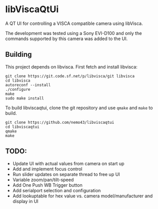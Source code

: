 libViscaQtUi
============

A QT UI for controlling a VISCA compatible camera using libVisca.

The development was tested using a Sony EVI-D100 and only the commands
supported by this camera was added to the UI.

Building
--------

This project depends on libvisca. First fetch and install libvisca:

```
git clone https://git.code.sf.net/p/libvisca/git libvisca
cd libvisca
autoreconf --install
./configure
make
sudo make install
```

To build libviscaqtui, clone the git repository and use `qmake` and `make` to
build.

```
git clone https://github.com/nemo43/libviscaqtui
cd libviscaqtui
qmake
make
```

TODO:
----
* Update UI with actual values from camera on start up
* Add and implement focus control
* Run slider updates on separate thread to free up UI
* Variable zoom/pan/tilt-speed
* Add One Push WB Trigger button
* Add serialport selection and configuration
* Add lookuptable for hex value vs. camera model/manufacturer and display in UI
